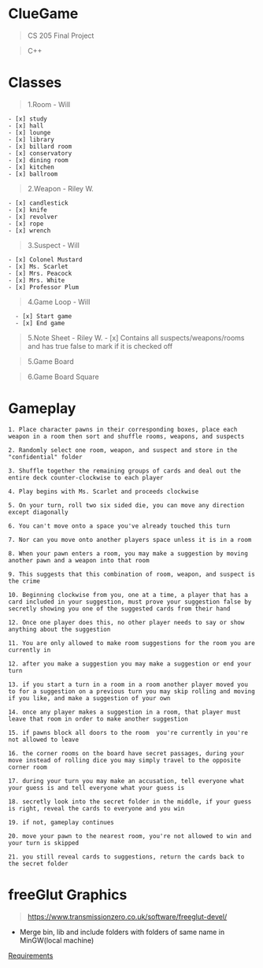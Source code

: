 # ClueGame

> CS 205 Final Project

> C++

# Classes

> 1.Room - Will
    
    - [x] study
    - [x] hall
    - [x] lounge
    - [x] library
    - [x] billard room
    - [x] conservatory
    - [x] dining room
    - [x] kitchen
    - [x] ballroom

> 2.Weapon - Riley W.

    - [x] candlestick
    - [x] knife
    - [x] revolver
    - [x] rope
    - [x] wrench
  
> 3.Suspect - Will

    - [x] Colonel Mustard
    - [x] Ms. Scarlet
    - [x] Mrs. Peacock
    - [x] Mrs. White
    - [x] Professor Plum
    
    
> 4.Game Loop - Will

      - [x] Start game
      - [x] End game

> 5.Note Sheet - Riley W.
      - [x] Contains all suspects/weapons/rooms and has true false to mark if it is checked off
      
> 5.Game Board


> 6.Game Board Square


# Gameplay

	1. Place character pawns in their corresponding boxes, place each weapon in a room then sort and shuffle rooms, weapons, and suspects
	
	2. Randomly select one room, weapon, and suspect and store in the "confidential" folder

	3. Shuffle together the remaining groups of cards and deal out the entire deck counter-clockwise to each player

	4. Play begins with Ms. Scarlet and proceeds clockwise

	5. On your turn, roll two six sided die, you can move any direction except diagonally

	6. You can't move onto a space you've already touched this turn

	7. Nor can you move onto another players space unless it is in a room

	8. When your pawn enters a room, you may make a suggestion by moving another pawn and a weapon into that room
	
	9. This suggests that this combination of room, weapon, and suspect is the crime

	10. Beginning clockwise from you, one at a time, a player that has a card included in your suggestion, must prove your suggestion false by secretly showing you one of the suggested cards from their hand

	12. Once one player does this, no other player needs to say or show anything about the suggestion

	11. You are only allowed to make room suggestions for the room you are currently in

	12. after you make a suggestion you may make a suggestion or end your turn

	13. if you start a turn in a room in a room another player moved you to for a suggestion on a previous turn you may skip rolling and moving if you like, and make a suggestion of your own

	14. once any player makes a suggestion in a room, that player must leave that room in order to make another suggestion

	15. if pawns block all doors to the room  you're currently in you're not allowed to leave

	16. the corner rooms on the board have secret passages, during your move instead of rolling dice you may simply travel to the opposite corner room

	17. during your turn you may make an accusation, tell everyone what your guess is and tell everyone what your guess is

	18. secretly look into the secret folder in the middle, if your guess is right, reveal the cards to everyone and you win

	19. if not, gameplay continues 

	20. move your pawn to the nearest room, you're not allowed to win and your turn is skipped

	21. you still reveal cards to suggestions, return the cards back to the secret folder
	
# freeGlut Graphics

> https://www.transmissionzero.co.uk/software/freeglut-devel/

* Merge bin, lib and include folders with folders of same name in MinGW(local machine)

[Requirements](https://docs.google.com/spreadsheets/d/1ti1WjbtKhvGzd9mszoxqClA6-e5JlTYFHJ9VQpGBHsY/edit?usp=sharing)
